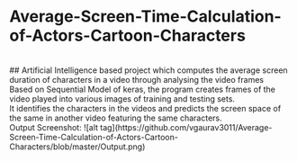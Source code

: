 # Average-Screen-Time-Calculation-of-Actors-Cartoon-Characters
<br/>
## Artificial Intelligence based project which computes the average screen duration of characters in a video through analysing the video frames
<br/>
Based on Sequential Model of keras, the program creates frames of the video played into various images of training and testing sets.
<br/>
It identifies the characters in the videos and predicts the screen space of the same in another video featuring the same characters.
<br/>
Output Screenshot:
![alt tag](https://github.com/vgaurav3011/Average-Screen-Time-Calculation-of-Actors-Cartoon-Characters/blob/master/Output.png)

